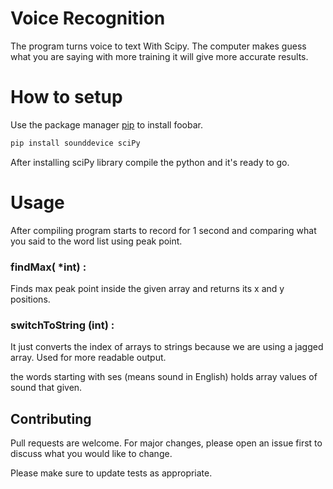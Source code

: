 # Voice Recognition 

The program turns voice to text With Scipy. The computer makes guess what you are saying with more training it will give more accurate results. 

# How to setup

Use the package manager [pip](https://pip.pypa.io/en/stable/) to install foobar.

```bash
pip install sounddevice sciPy
```

After installing sciPy library compile the python and it's ready to go.
# Usage

After compiling program starts to record for 1 second and comparing what you said to the word list using peak point.

### findMax( *int) :
Finds max peak point inside the given array and returns its x and y positions.

### switchToString (int) : 
It just converts the index of arrays to strings because we are using a jagged array. Used for more readable output.

the words starting with ses (means sound in English) holds array values of sound that given.


## Contributing
Pull requests are welcome. For major changes, please open an issue first to discuss what you would like to change.

Please make sure to update tests as appropriate.
